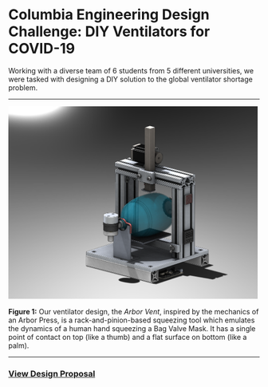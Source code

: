 # Columbia Engineering Design Challenge: DIY Ventilators for COVID-19

Working with a diverse team of 6 students from 5 different universities, 
we were tasked with designing a DIY solution to the global ventilator shortage problem. 

<hr>
<img src="https://github.com/theodorehadges/diy-ventilator-challenge/blob/master/media/arbor_vent_realview.PNG" width="500" />   

**Figure 1:** Our ventilator design, the *Arbor Vent*, inspired by the mechanics of an Arbor Press, 
is a rack-and-pinion-based squeezing tool which emulates the dynamics of a human hand squeezing a Bag Valve Mask.
It has a single point of contact on top (like a thumb) and a flat surface on bottom (like a palm).  

<hr>

### [View Design Proposal](https://github.com/theodorehadges/diy-ventilator-challenge/blob/master/media/design-proposal.pdf)
